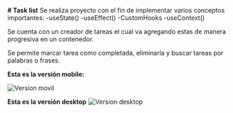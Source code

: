 **# Task list**
Se realiza proyecto  con el fin de implementar varios conceptos importantes:
-useState()
-useEffect()
-CustomHooks
-useContext()

Se cuenta con un creador de tareas el cual va agregando estas de manera progresiva en un contenedor.

Se permite marcar tarea como completada, eliminarla y buscar tareas por palabras o frases.

**Esta es la versión mobile:**

![Version movil](https://i.ibb.co/BsQfb96/screen2.jpg)

**Esta es la versión desktop**
![Version desktop](https://i.ibb.co/0KyxJgn/screen.jpg)

